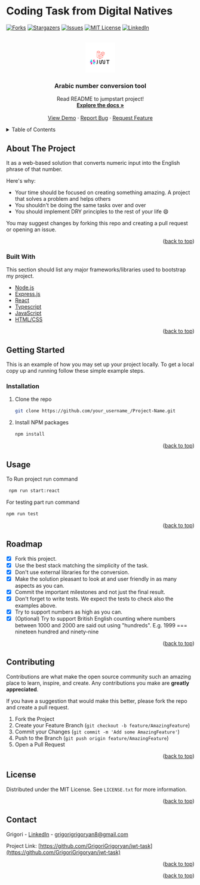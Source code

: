 # Coding Task from Digital Natives
<div id="top"></div>

[![Forks][forks-shield]][forks-url]
[![Stargazers][stars-shield]][stars-url]
[![Issues][issues-shield]][issues-url]
[![MIT License][license-shield]][license-url]
[![LinkedIn][linkedin-shield]][linkedin-url]



<!-- PROJECT LOGO -->
<br />
<div align="center">
  <a href="https://github.com/GrigoriGrigoryan/jwt-task">
    <img src="images/logo.png" alt="Logo" width="80" height="80">
  </a>
  <h3 align="center">Arabic number conversion tool</h3>

  <p align="center">
    Read README to jumpstart project!
    <br />
    <a href=""><strong>Explore the docs »</strong></a>
    <br />
    <br />
    <a href="https://github.com/GrigoriGrigoryan/jwt-task">View Demo</a>
    ·
    <a href="https://github.com/GrigoriGrigoryan/jwt-task/issues">Report Bug</a>
    ·
    <a href="https://github.com/GrigoriGrigoryan/jwt-task/issues">Request Feature</a>
  </p>
</div>



<!-- TABLE OF CONTENTS -->
<details>
  <summary>Table of Contents</summary>
  <ol>
    <li>
      <a href="#about-the-project">About The Project</a>
      <ul>
        <li><a href="#built-with">Built With</a></li>
      </ul>
    </li>
    <li>
      <a href="#getting-started">Getting Started</a>
      <ul>
        <li><a href="#prerequisites">Prerequisites</a></li>
        <li><a href="#installation">Installation</a></li>
      </ul>
    </li>
    <li><a href="#usage">Usage</a></li>
    <li><a href="#roadmap">Roadmap</a></li>
    <li><a href="#contributing">Contributing</a></li>
    <li><a href="#license">License</a></li>
    <li><a href="#contact">Contact</a></li>
    <li><a href="#acknowledgments">Acknowledgments</a></li>
  </ol>
</details>



<!-- ABOUT THE PROJECT -->
## About The Project

It as a web-based solution that converts numeric input into the English phrase of that number.

Here's why:
* Your time should be focused on creating something amazing. A project that solves a problem and helps others
* You shouldn't be doing the same tasks over and over 
* You should implement DRY principles to the rest of your life :smile:


You may suggest changes by forking this repo and creating a pull request or opening an issue.




<p align="right">(<a href="#top">back to top</a>)</p>



### Built With

This section should list any major frameworks/libraries used to bootstrap my project.

* [Node.js](https://nodejs.org/)
* [Express.js](https://expressjs.com/)
* [React](https://reactjs.org/)
* [Typescript](https://www.typescriptlang.org/)
* [JavaScript](https://www.javascript.com/)
* [HTML/CSS]()



<p align="right">(<a href="#top">back to top</a>)</p>



<!-- GETTING STARTED -->
## Getting Started

This is an example of how you may set up your project locally.
To get a local copy up and running follow these simple example steps.


### Installation

1. Clone the repo
   ```sh
   git clone https://github.com/your_username_/Project-Name.git
   ```
2. Install NPM packages
   ```sh
   npm install

<p align="right">(<a href="#top">back to top</a>)</p>



<!-- USAGE EXAMPLES -->
## Usage

To Run project run command  
   ```sh
    npm run start:react
   ```
For testing part run command
   ```sh
   npm run test
   ```

<p align="right">(<a href="#top">back to top</a>)</p>



<!-- ROADMAP -->
## Roadmap

- [x] Fork this project.
- [x] Use the best stack matching the simplicity of the task.
- [x] Don't use external libraries for the conversion.
- [x] Make the solution pleasant to look at and user friendly in as many aspects as you can.
- [x] Commit the important milestones and not just the final result.
- [x] Don't forget to write tests. We expect the tests to check also the examples above.
- [x] Try to support numbers as high as you can.
- [x] (Optional) Try to support British English counting where numbers between 1000 and 2000 are said out using "hundreds". E.g. 1999 === nineteen hundred and ninety-nine

<p align="right">(<a href="#top">back to top</a>)</p>



<!-- CONTRIBUTING -->
## Contributing

Contributions are what make the open source community such an amazing place to learn, inspire, and create. Any contributions you make are **greatly appreciated**.

If you have a suggestion that would make this better, please fork the repo and create a pull request.


1. Fork the Project
2. Create your Feature Branch (`git checkout -b feature/AmazingFeature`)
3. Commit your Changes (`git commit -m 'Add some AmazingFeature'`)
4. Push to the Branch (`git push origin feature/AmazingFeature`)
5. Open a Pull Request

<p align="right">(<a href="#top">back to top</a>)</p>



<!-- LICENSE -->
## License

Distributed under the MIT License. See `LICENSE.txt` for more information.

<p align="right">(<a href="#top">back to top</a>)</p>



<!-- CONTACT -->
## Contact

Grigori - [LinkedIn](https://www.linkedin.com/in/grigori-g-2b7247207/) - grigorigrigoryan8@gmail.com

Project Link: [https://github.com/GrigoriGrigoryan/jwt-task](https://github.com/GrigoriGrigoryan/jwt-task)

<p align="right">(<a href="#top">back to top</a>)</p>





<p align="right">(<a href="#top">back to top</a>)</p>


[forks-shield]: https://img.shields.io/github/forks/GrigoriGrigoryan/jwt-task.svg?style=for-the-badge
[forks-url]: https://github.com/GrigoriGrigoryan/jwt-task/network/members
[stars-shield]: https://img.shields.io/github/stars/GrigoriGrigoryan/jwt-task.svg?style=for-the-badge
[stars-url]: https://github.com/GrigoriGrigoryan/jwt-task/stargazers
[issues-shield]: https://img.shields.io/github/issues/GrigoriGrigoryan/jwt-task.svg?style=for-the-badge
[issues-url]: https://github.com/GrigoriGrigoryan/jwt-task/issues
[license-shield]: https://img.shields.io/github/license/GrigoriGrigoryan/jwt-task.svg?style=for-the-badge
[license-url]: https://github.com/othneildrew/GrigoriGrigoryan/jwt-task/blob/master/LICENSE.txt
[linkedin-shield]: https://img.shields.io/badge/-LinkedIn-black.svg?style=for-the-badge&logo=linkedin&colorB=555
[linkedin-url]: https://www.linkedin.com/in/grigori-g-2b7247207/


